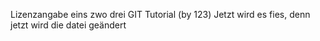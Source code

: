 Lizenzangabe eins zwo drei
GIT Tutorial (by 123)
Jetzt wird es fies, denn jetzt wird die datei geändert